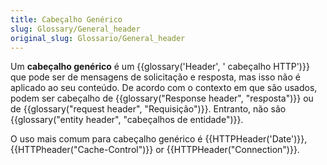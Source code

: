 ```yaml
---
title: Cabeçalho Genérico
slug: Glossary/General_header
original_slug: Glossario/General_header
---
```


Um **cabeçalho genérico** é um {{glossary('Header', ' cabeçalho HTTP')}} que pode ser de mensagens de solicitação e resposta, mas isso não é aplicado ao seu conteúdo. De acordo com o contexto em que são usados, podem ser cabeçalho de {{glossary("Response header", "resposta")}} ou de {{glossary("request header", "Requisição")}}. Entranto, não são {{glossary("entity header", "cabeçalhos de entidade")}}.

O uso mais comum para cabeçalho genérico é {{HTTPHeader('Date')}}, {{HTTPheader("Cache-Control")}} or {{HTTPHeader("Connection")}}.
